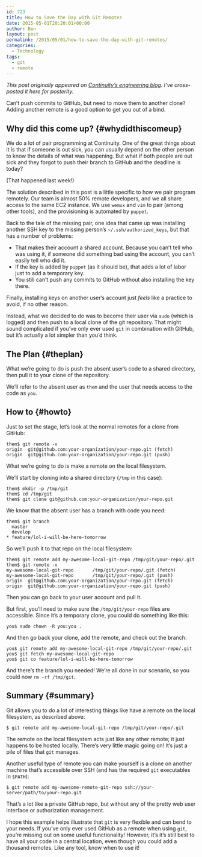 ```yaml
---
id: 723
title: How to Save the Day with Git Remotes
date: 2015-05-01T20:20:01+00:00
author: Ben
layout: post
permalink: /2015/05/01/how-to-save-the-day-with-git-remotes/
categories:
  - Technology
tags:
  - git
  - remote
---
```

_This post originally appeared on <a href="http://engineering.continuity.net/" target="_blank">Continuity&#8217;s engineering blog</a>. I&#8217;ve cross-posted it here for posterity._

Can&#8217;t push commits to GitHub, but need to move them to another clone? Adding another remote is a good option to get you out of a bind.

## Why did this come up? {#whydidthiscomeup}

We do a lot of pair programming at Continuity. One of the great things about it is that if someone is out sick, you can usually depend on the other person to know the details of what was happening. But what if both people are out sick and they forgot to push their branch to GitHub and the deadline is today?

(That happened last week!)

The solution described in this post is a little specific to how we pair program remotely. Our team is almost 50% remote developers, and we all share access to the same EC2 instance. We use `wemux` and `vim` to pair (among other tools), and the provisioning is automated by `puppet`.

Back to the tale of the missing pair, one idea that came up was installing another SSH key to the missing person&#8217;s `~/.ssh/authorized_keys`, but that has a number of problems:

  * That makes their account a shared account. Because you can&#8217;t tell who was using it, if someone did something bad using the account, you can&#8217;t easily tell who did it.
  * If the key is added by `puppet` (as it should be), that adds a lot of labor just to add a temporary key.
  * You still can&#8217;t push any commits to GitHub without also installing the key there.

Finally, installing keys on another user&#8217;s account just _feels_ like a practice to avoid, if no other reason.

Instead, what we decided to do was to become their user via `sudo` (which is logged) and then push to a local clone of the git repository. That might sound complicated if you&#8217;ve only ever used `git` in combination with GitHub, but it&#8217;s actually a lot simpler than you&#8217;d think.

## The Plan {#theplan}

What we&#8217;re going to do is push the absent user&#8217;s code to a shared directory, then pull it to your clone of the repository.

We&#8217;ll refer to the absent user as `them` and the user that needs access to the code as `you`.

## How to {#howto}

Just to set the stage, let&#8217;s look at the normal remotes for a clone from GitHub:

<pre><code class="no-highlight">them$ git remote -v
origin  git@github.com:your-organization/your-repo.git (fetch)
origin  git@github.com:your-organization/your-repo.git (push)
</code></pre>

What we&#8217;re going to do is make a remote on the local filesystem.

We&#8217;ll start by cloning into a shared directory (`/tmp` in this case):

<pre><code class="no-highlight">them$ mkdir -p /tmp/git
them$ cd /tmp/git
them$ git clone git@github.com:your-organization/your-repo.git
</code></pre>

We know that the absent user has a branch with code you need:

<pre><code class="no-highlight">them$ git branch
  master
  develop
* feature/lol-i-will-be-here-tomorrow
</code></pre>

So we&#8217;ll push it to that repo on the local filesystem:

<pre><code class="no-highlight">them$ git remote add my-awesome-local-git-repo /tmp/git/your-repo/.git
them$ git remote -v
my-awesome-local-git-repo       /tmp/git/your-repo/.git (fetch)
my-awesome-local-git-repo       /tmp/git/your-repo/.git (push)
origin  git@github.com:your-organization/your-repo.git (fetch)
origin  git@github.com:your-organization/your-repo.git (push)
</code></pre>

Then you can go back to your user account and pull it.

But first, you&#8217;ll need to make sure the `/tmp/git/your-repo` files are accessible. Since it&#8217;s a temporary clone, you could do something like this:

<pre><code class="no-highlight">you$ sudo chown -R you:you .
</code></pre>

And then go back your clone, add the remote, and check out the branch:

<pre><code class="no-highlight">you$ git remote add my-awesome-local-git-repo /tmp/git/your-repo/.git
you$ git fetch my-awesome-local-git-repo
you$ git co feature/lol-i-will-be-here-tomorrow
</code></pre>

And there&#8217;s the branch you needed! We&#8217;re all done in our scenario, so you could now `rm -rf /tmp/git`.

## Summary {#summary}

Git allows you to do a lot of interesting things like have a remote on the local filesystem, as described above:

<pre><code class="no-highlight">$ git remote add my-awesome-local-git-repo /tmp/git/your-repo/.git
</code></pre>

The remote on the local filesystem acts just like any other remote; it just happens to be hosted locally. There&#8217;s very little magic going on! It&#8217;s just a pile of files that `git` manages.

Another useful type of remote you can make yourself is a clone on another machine that&#8217;s accessible over SSH (and has the required `git` executables in `$PATH`):

<pre><code class="no-highlight">$ git remote add my-awesome-remote-git-repo ssh://your-server/path/to/your-repo.git
</code></pre>

That&#8217;s a lot like a private GitHub repo, but without any of the pretty web user interface or authorization management.

I hope this example helps illustrate that `git` is very flexible and can bend to your needs. If you&#8217;ve only ever used GitHub as a remote when using `git`, you&#8217;re missing out on some useful functionality! However, it&#8217;s it&#8217;s still best to have all your code in a central location, even though you could add a thousand remotes. Like any tool, know when to use it!
